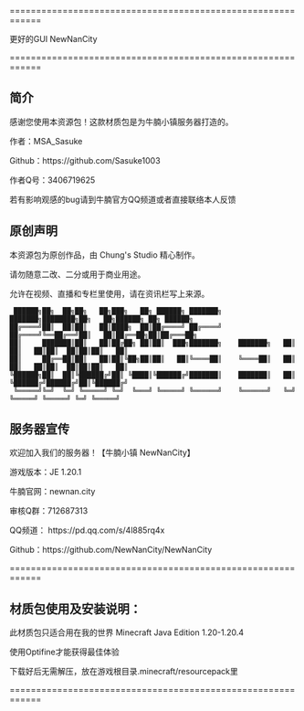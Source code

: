 ============================================================

更好的GUI NewNanCity
                 
============================================================

## 简介

<p>感谢您使用本资源包！这款材质包是为牛腩小镇服务器打造的。</p>
<p>作者：MSA_Sasuke</p>
<p>Github：https://github.com/Sasuke1003</p>
<p>作者Q号：3406719625</p>
<p>若有影响观感的bug请到牛腩官方QQ频道或者直接联络本人反馈</p>

## 原创声明

<p>本资源包为原创作品，由 Chung's Studio 精心制作。</p>
<p>请勿随意二改、二分或用于商业用途。</p>
<p>允许在视频、直播和专栏里使用，请在资讯栏写上来源。</p>

```
 ██████╗██╗  ██╗██╗   ██╗███╗   ██╗ ██████╗ ███████╗    ███████╗████████╗██╗   ██╗██████╗ ██╗ ██████╗ 
██╔════╝██║  ██║██║   ██║████╗  ██║██╔════╝ ██╔════╝    ██╔════╝╚══██╔══╝██║   ██║██╔══██╗██║██╔═══██╗
██║     ███████║██║   ██║██╔██╗ ██║██║  ███╗███████╗    ███████╗   ██║   ██║   ██║██║  ██║██║██║   ██║
██║     ██╔══██║██║   ██║██║╚██╗██║██║   ██║╚════██║    ╚════██║   ██║   ██║   ██║██║  ██║██║██║   ██║
╚██████╗██║  ██║╚██████╔╝██║ ╚████║╚██████╔╝███████║    ███████║   ██║   ╚██████╔╝██████╔╝██║╚██████╔╝
 ╚═════╝╚═╝  ╚═╝ ╚═════╝ ╚═╝  ╚═══╝ ╚═════╝ ╚══════╝    ╚══════╝   ╚═╝    ╚═════╝ ╚═════╝ ╚═╝ ╚═════╝
```

## 服务器宣传

<p>欢迎加入我们的服务器！【牛腩小镇 NewNanCity】</p>
<p>游戏版本：JE 1.20.1</p>
<p>牛腩官网：newnan.city</p>
<p>审核Q群：712687313</p>
<p>QQ频道： https://pd.qq.com/s/4l885rq4x </p>
<p>Github：https://github.com/NewNanCity/NewNanCity</p>

============================================================

## 材质包使用及安装说明：

<p>此材质包只适合用在我的世界 Minecraft Java Edition 1.20-1.20.4</p>
<p>使用Optifine才能获得最佳体验</p>
<p>下载好后无需解压，放在游戏根目录.minecraft/resourcepack里</p>

============================================================
